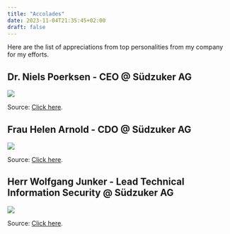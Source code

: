 ```yaml
---
title: "Accolades"
date: 2023-11-04T21:35:45+02:00
draft: false
---
```

Here are the list of appreciations from top personalities from my company for my efforts.

## Dr. Niels Poerksen - CEO @ Südzuker AG

![](img/brave_J2zgVpOr6f.png)

Source: [Click here](https://www.linkedin.com/feed/update/urn:li:activity:7123986974205452288/).

## Frau Helen Arnold - CDO @ Südzuker AG

![](img/brave_8ilwtKMloG.png)

Source: [Click here](https://www.linkedin.com/feed/update/urn:li:activity:7123378060988436480/).

## Herr Wolfgang Junker - Lead Technical Information Security @ Südzuker AG

![](img/brave_PHdskwbNmJ.png)

Source: [Click here](https://www.linkedin.com/feed/update/urn:li:activity:7123375319314505728/).

